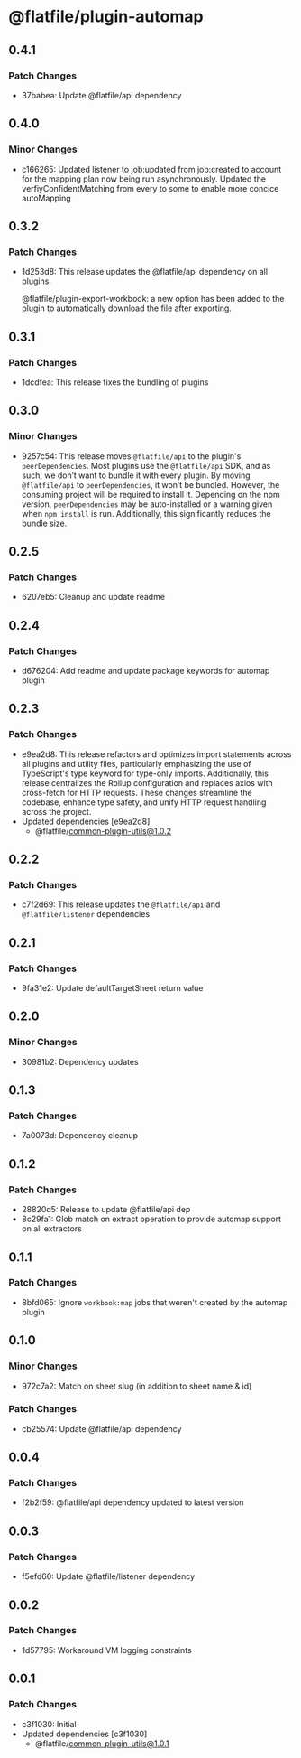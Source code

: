 # @flatfile/plugin-automap

## 0.4.1

### Patch Changes

- 37babea: Update @flatfile/api dependency

## 0.4.0

### Minor Changes

- c166265: Updated listener to job:updated from job:created to account for the mapping plan now being run asynchronously. Updated the verfiyConfidentMatching from every to some to enable more concice autoMapping

## 0.3.2

### Patch Changes

- 1d253d8: This release updates the @flatfile/api dependency on all plugins.

  @flatfile/plugin-export-workbook: a new option has been added to the plugin to automatically download the file after exporting.

## 0.3.1

### Patch Changes

- 1dcdfea: This release fixes the bundling of plugins

## 0.3.0

### Minor Changes

- 9257c54: This release moves `@flatfile/api` to the plugin's `peerDependencies`. Most plugins use the `@flatfile/api` SDK, and as such, we don’t want to bundle it with every plugin. By moving `@flatfile/api` to `peerDependencies`, it won’t be bundled. However, the consuming project will be required to install it. Depending on the npm version, `peerDependencies` may be auto-installed or a warning given when `npm install` is run. Additionally, this significantly reduces the bundle size.

## 0.2.5

### Patch Changes

- 6207eb5: Cleanup and update readme

## 0.2.4

### Patch Changes

- d676204: Add readme and update package keywords for automap plugin

## 0.2.3

### Patch Changes

- e9ea2d8: This release refactors and optimizes import statements across all plugins and utility files, particularly emphasizing the use of TypeScript's type keyword for type-only imports. Additionally, this release centralizes the Rollup configuration and replaces axios with cross-fetch for HTTP requests. These changes streamline the codebase, enhance type safety, and unify HTTP request handling across the project.
- Updated dependencies [e9ea2d8]
  - @flatfile/common-plugin-utils@1.0.2

## 0.2.2

### Patch Changes

- c7f2d69: This release updates the `@flatfile/api` and `@flatfile/listener` dependencies

## 0.2.1

### Patch Changes

- 9fa31e2: Update defaultTargetSheet return value

## 0.2.0

### Minor Changes

- 30981b2: Dependency updates

## 0.1.3

### Patch Changes

- 7a0073d: Dependency cleanup

## 0.1.2

### Patch Changes

- 28820d5: Release to update @flatfile/api dep
- 8c29fa1: Glob match on extract operation to provide automap support on all extractors

## 0.1.1

### Patch Changes

- 8bfd065: Ignore `workbook:map` jobs that weren't created by the automap plugin

## 0.1.0

### Minor Changes

- 972c7a2: Match on sheet slug (in addition to sheet name & id)

### Patch Changes

- cb25574: Update @flatfile/api dependency

## 0.0.4

### Patch Changes

- f2b2f59: @flatfile/api dependency updated to latest version

## 0.0.3

### Patch Changes

- f5efd60: Update @flatfile/listener dependency

## 0.0.2

### Patch Changes

- 1d57795: Workaround VM logging constraints

## 0.0.1

### Patch Changes

- c3f1030: Initial
- Updated dependencies [c3f1030]
  - @flatfile/common-plugin-utils@1.0.1
